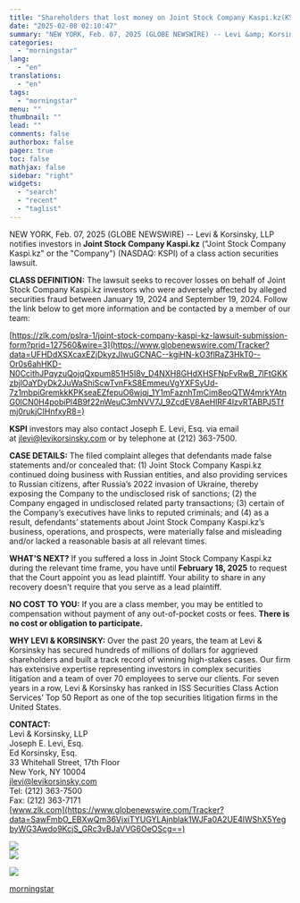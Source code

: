 ```yaml
---
title: "Shareholders that lost money on Joint Stock Company Kaspi.kz(KSPI) should contact Levi & Korsinsky about pending Class Action - KSPI"
date: "2025-02-08 02:10:47"
summary: "NEW YORK, Feb. 07, 2025 (GLOBE NEWSWIRE) -- Levi &amp; Korsinsky, LLP notifies investors in Joint Stock Company Kaspi.kz (\"Joint Stock Company Kaspi.kz\" or the \"Company\") (NASDAQ: KSPI) of a class action securities lawsuit. CLASS DEFINITION: The lawsuit seeks to recover losses on behalf of Joint Stock Company Kaspi.kz investors..."
categories:
  - "morningstar"
lang:
  - "en"
translations:
  - "en"
tags:
  - "morningstar"
menu: ""
thumbnail: ""
lead: ""
comments: false
authorbox: false
pager: true
toc: false
mathjax: false
sidebar: "right"
widgets:
  - "search"
  - "recent"
  - "taglist"
---
```


NEW YORK, Feb. 07, 2025 (GLOBE NEWSWIRE) -- Levi & Korsinsky, LLP notifies investors in **Joint Stock Company Kaspi.kz** ("Joint Stock Company Kaspi.kz" or the "Company") (NASDAQ: KSPI) of a class action securities lawsuit.

**CLASS DEFINITION:** The lawsuit seeks to recover losses on behalf of Joint Stock Company Kaspi.kz investors who were adversely affected by alleged securities fraud between January 19, 2024 and September 19, 2024. Follow the link below to get more information and be contacted by a member of our team:

[https://zlk.com/pslra-1/joint-stock-company-kaspi-kz-lawsuit-submission-form?prid=127560&wire=3](https://www.globenewswire.com/Tracker?data=UFHDdXSXcaxEZjDkyzJIwuGCNAC--kgiHN-kO3flRaZ3HkT0--Or0s6ahHKD-N0CcithJPqyzuQojqQxpum851H5I8v_D4NXH8GHdXHSFNpFvRwB_7lFtGKKzbjlOaYDyDk2JuWaShiScwTvnFkS8EmmeuVgYXFSyUd-7z1mbpiGremkkKPKseaEZfepuO6wjqj_1Y1mFaznhTmCim8eoQTW4mrkYAtnG0lCN0H4pobiPl4B9f22nWeuC3mNVV7J_9ZcdEV8AeHlRF4IzvRTABPJ5Tfmj0rukjCIHnfxyR8=)

**KSPI** investors may also contact Joseph E. Levi, Esq. via email at [jlevi@levikorsinsky.com](https://www.globenewswire.com/Tracker?data=mzkXDkOvaRp5NUpwADDZqmHYkDfGoqrzd7p6z0wYhDVzKhPTQhMQtWinWAlPSF7PELT_MXN3sDDTlbkKsPPh5-IaTWpF6fbXnHJuyQ44oTU=) or by telephone at (212) 363-7500.

**CASE DETAILS:** The filed complaint alleges that defendants made false statements and/or concealed that: (1) Joint Stock Company Kaspi.kz continued doing business with Russian entities, and also providing services to Russian citizens, after Russia’s 2022 invasion of Ukraine, thereby exposing the Company to the undisclosed risk of sanctions; (2) the Company engaged in undisclosed related party transactions; (3) certain of the Company’s executives have links to reputed criminals; and (4) as a result, defendants’ statements about Joint Stock Company Kaspi.kz’s business, operations, and prospects, were materially false and misleading and/or lacked a reasonable basis at all relevant times.

**WHAT'S NEXT?** If you suffered a loss in Joint Stock Company Kaspi.kz during the relevant time frame, you have until **February 18, 2025** to request that the Court appoint you as lead plaintiff. Your ability to share in any recovery doesn't require that you serve as a lead plaintiff.

**NO COST TO YOU:** If you are a class member, you may be entitled to compensation without payment of any out-of-pocket costs or fees. **There is no cost or obligation to participate.**

**WHY LEVI & KORSINSKY:** Over the past 20 years, the team at Levi & Korsinsky has secured hundreds of millions of dollars for aggrieved shareholders and built a track record of winning high-stakes cases. Our firm has extensive expertise representing investors in complex securities litigation and a team of over 70 employees to serve our clients. For seven years in a row, Levi & Korsinsky has ranked in ISS Securities Class Action Services’ Top 50 Report as one of the top securities litigation firms in the United States.

**CONTACT:**  
Levi & Korsinsky, LLP   
Joseph E. Levi, Esq.  
Ed Korsinsky, Esq.  
33 Whitehall Street, 17th Floor  
New York, NY 10004  
[jlevi@levikorsinsky.com](https://www.globenewswire.com/Tracker?data=mzkXDkOvaRp5NUpwADDZqmHYkDfGoqrzd7p6z0wYhDUXky5-QNTjuivaeXVE5T-CgZZTUcGzpBO0i1KJzm69UYuOL1HY12ECkgpNAa7Dij4=)  
Tel: (212) 363-7500  
Fax: (212) 363-7171  
[www.zlk.com](https://www.globenewswire.com/Tracker?data=SawFmbO_EBXwQm36VixiTYUGYLAjnblak1WJFa0A2UE4lWShX5YegbyWG3Awdo9KcjS_GRc3vBJaVVG6OeOScg==)

 ![](https://www.globenewswire.com/newsroom/ti?nf=OTM1NDcwMiM2NzQwNDc3IzIwMjA0MjY=)   
 ![](https://ml.globenewswire.com/media/NzEwYjdjODMtZDJhMS00MjhjLWI0M2ItNmZkNGJlOTU3NWUyLTEwMzIyOTM=/tiny/Levi-Korsinsky-LLP.png)

 [![](https://ml.globenewswire.com/media/d91bd4e6-7d18-43f7-a479-4f992242a82a/small/gradient-box-png.png)](https://www.globenewswire.com/NewsRoom/AttachmentNg/d91bd4e6-7d18-43f7-a479-4f992242a82a)

[morningstar](https://www.morningstar.com/news/globe-newswire/9354702/shareholders-that-lost-money-on-joint-stock-company-kaspikzkspi-should-contact-levi-korsinsky-about-pending-class-action-kspi)
